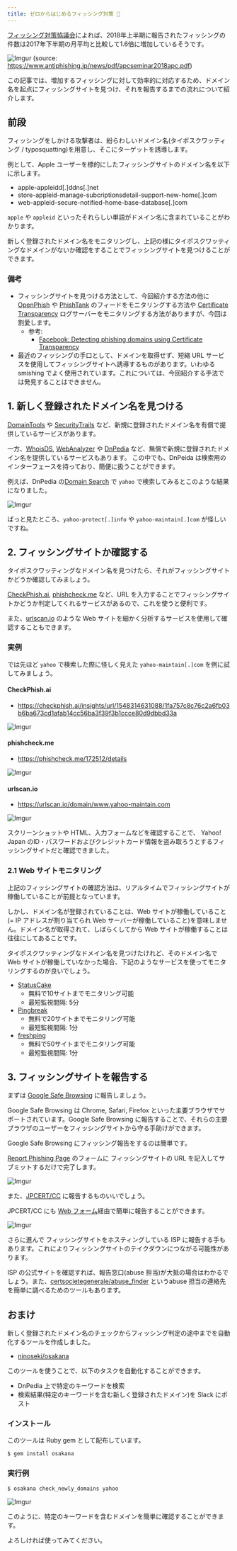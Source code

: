 ```yaml
---
title: ゼロからはじめるフィッシング対策 🎣
---
```


[フィッシング対策協議会](https://www.antiphishing.jp/)によれば、2018年上半期に報告されたフィッシングの件数は2017年下半期の月平均と比較して1.6倍に増加しているそうです。

![Imgur](https://i.imgur.com/P5dfL8v.png)
(source: https://www.antiphishing.jp/news/pdf/apcseminar2018apc.pdf)

この記事では、増加するフィッシングに対して効率的に対応するため、ドメイン名を起点にフィッシングサイトを見つけ、それを報告するまでの流れについて紹介します。

## 前段

フィッシングをしかける攻撃者は、紛らわしいドメイン名(タイポスクワッティング / typosquatting)を用意し、そこにターゲットを誘導します。

例として、Apple ユーザーを標的にしたフィッシングサイトのドメイン名を以下に示します。

- apple-appleidd[.]ddns[.]net
- store-appleid-manage-subcriptionsdetail-support-new-home[.]com
- web-appleid-secure-notified-home-base-database[.]com

`apple` や `appleid` といったそれらしい単語がドメイン名に含まれていることがわかります。

新しく登録されたドメイン名をモニタリングし、上記の様にタイポスクワッティングなドメインがないか確認をすることでフィッシングサイトを見つけることができます。

### 備考

- フィッシングサイトを見つける方法として、今回紹介する方法の他に [OpenPhish](https://openphish.com/) や [PhishTank](https://www.phishtank.com/) のフィードをモニタリングする方法や [Certificate Transparency](https://www.certificate-transparency.org/) ログサーバーをモニタリングする方法がありますが、今回は割愛します。
  - 参考:
    - [Facebook: Detecting phishing domains using Certificate Transparency](https://www.facebook.com/notes/protect-the-graph/detecting-phishing-domains-using-certificate-transparency/2037453483161459/)
- 最近のフィッシングの手口として、ドメインを取得せず、短縮 URL サービスを使用してフィッシングサイトへ誘導するものがあります。いわゆる smishing でよく使用されています。これについては、今回紹介する手法では発見することはできません。

## 1. 新しく登録されたドメイン名を見つける

[DomainTools](https://www.domaintools.com/) や [SecurityTrails](https://securitytrails.com/) など、新規に登録されたドメイン名を有償で提供しているサービスがあります。

一方、[WhoisDS](https://whoisds.com/), [WebAnalyzer](https://wa-com.com/) や [DnPedia](https://dnpedia.com/) など、無償で新規に登録されたドメイン名を提供しているサービスもあります。
この中でも、DnPeida は検索用のインターフェースを持っており、簡便に扱うことができます。

例えば、DnPedia の[Domain Search](https://dnpedia.com/tlds/search.php) で `yahoo` で検索してみるとこのような結果になりました。

![Imgur](https://i.imgur.com/YGZzlql.png)

ぱっと見たところ、`yahoo-protect[.]info` や `yahoo-maintain[.]com` が怪しいですね。

## 2. フィッシングサイトか確認する

タイポスクワッティングなドメイン名を見つけたら、それがフィッシングサイトかどうか確認してみましょう。

[CheckPhish.ai](https://checkphish.ai), [phishcheck.me](https://phishcheck.me/) など、URL を入力することでフィッシングサイトかどうか判定してくれるサービスがあるので、これを使うと便利です。

また、[urlscan.io](https://urlscan.io/) のような Web サイトを細かく分析するサービスを使用して確認することもできます。

### 実例

では先ほど `yahoo` で検索した際に怪しく見えた `yahoo-maintain[.]com` を例に試してみましょう。

#### CheckPhish.ai

- https://checkphish.ai/insights/url/1548314631088/1fa757c8c76c2a6fb03b6ba673cd1afab14cc56ba3f39f3b1ccce80d9dbbd33a

![Imgur](https://i.imgur.com/BrWszEO.png)

#### phishcheck.me

- https://phishcheck.me/172512/details

![Imgur](https://i.imgur.com/VFnYw6S.png)

#### urlscan.io

- https://urlscan.io/domain/www.yahoo-maintain.com

![Imgur](https://i.imgur.com/PfsD8Qt.png)

スクリーンショットや HTML、入力フォームなどを確認することで、 Yahoo! Japan のID・パスワードおよびクレジットカード情報を盗み取ろうとするフィッシングサイトだと確認できました。

### 2.1 Web サイトモニタリング

上記のフィッシングサイトの確認方法は、リアルタイムでフィッシングサイトが稼働していることが前提となっています。

しかし、ドメイン名が登録されていることは、Web サイトが稼働していること(= IP アドレスが割り当てられ Web サーバーが稼働していること)を意味しません。ドメイン名が取得されて、しばらくしてから Web サイトが稼働することは往往にしてあることです。

タイポスクワッティングなドメイン名を見つけたけれど、そのドメイン名で Web サイトが稼働していなかった場合、下記のようなサービスを使ってモニタリングするのが良いでしょう。

- [StatusCake](https://www.statuscake.com/)
  - 無料で10サイトまでモニタリング可能
  - 最短監視間隔: 5分
- [Pingbreak](https://pingbreak.com/)
  - 無料で20サイトまでモニタリング可能
  - 最短監視間隔: 1分
- [freshping](https://www.freshworks.com/website-monitoring/)
  - 無料で50サイトまでモニタリング可能
  - 最短監視間隔: 1分

## 3. フィッシングサイトを報告する

まずは [Google Safe Browsing](https://safebrowsing.google.com/) に報告しましょう。

Google Safe Browsing は Chrome, Safari, Firefox といった主要ブラウザでサポートされています。Google Safe Browsing に報告することで、それらの主要ブラウザのユーザーをフィッシングサイトから守る手助けができます。

Google Safe Browsing にフィッシング報告をするのは簡単です。

[Report Phishing Page](https://safebrowsing.google.com/safebrowsing/report_phish/?hl=en) のフォームに フィッシングサイトの URL を記入してサブミットするだけで完了します。

![Imgur](https://i.imgur.com/AQouxwf.png)

また、[JPCERT/CC](https://www.jpcert.or.jp/) に報告するものいいでしょう。

JPCERT/CC にも [Web フォーム](https://form.jpcert.or.jp/)経由で簡単に報告することができます。

![Imgur](https://i.imgur.com/wJFun4d.png)

さらに進んで フィッシングサイトをホスティングしている ISP に報告する手もあります。これによりフィッシングサイトのテイクダウンにつながる可能性があります。

ISP の公式サイトを確認すれば、報告窓口(abuse 担当)が大抵の場合はわかるでしょう。また、[certsocietegenerale/abuse_finder](https://github.com/certsocietegenerale/abuse_finder) というabuse 担当の連絡先を簡単に調べるためのツールもあります。

## おまけ

新しく登録されたドメイン名のチェックからフィッシング判定の途中までを自動化するツールを作成しました。

- [ninoseki/osakana](https://github.com/ninoseki/osakana)

このツールを使うことで、以下のタスクを自動化することができます。

- DnPedia 上で特定のキーワードを検索
- 検索結果(特定のキーワードを含む新しく登録されたドメイン)を Slack にポスト

### インストール

このツールは Ruby gem として配布しています。

```sh
$ gem install osakana
```

### 実行例

```shell
$ osakana check_newly_domains yahoo
```

![Imgur](https://i.imgur.com/ylFsgBu.png)

このように、特定のキーワードを含むドメインを簡単に確認することができます。

よろしければ使ってみてください。
